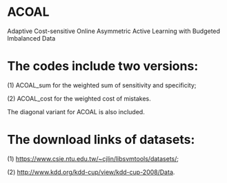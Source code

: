 # ACOAL
Adaptive Cost-sensitive Online Asymmetric Active Learning with Budgeted Imbalanced Data 



# The codes include two versions: 

(1) ACOAL_sum for the weighted sum of sensitivity and specificity; 

(2) ACOAL_cost for the weighted cost of mistakes.

The diagonal variant for ACOAL is also included. 

# The download links of datasets: 

(1) https://www.csie.ntu.edu.tw/~cjlin/libsvmtools/datasets/; 

(2) http://www.kdd.org/kdd-cup/view/kdd-cup-2008/Data.

